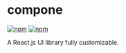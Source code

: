 # compone

[![npm](https://img.shields.io/npm/v/@rich-97/compone.svg)](https://www.npmjs.com/package/@rich-97/compone)
[![npm](https://img.shields.io/npm/dm/@rich-97/compone.svg)](https://www.npmjs.com/package/@rich-97/compone)

A React.js UI library fully customizable.
